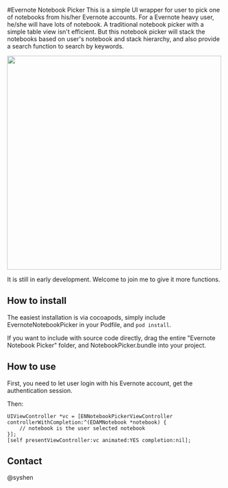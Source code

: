 #Evernote Notebook Picker
This is a simple UI wrapper for user to pick one of notebooks from his/her Evernote accounts. 
For a Evernote heavy user, he/she will have lots of notebook. A traditional notebook picker with a simple table view isn't efficient. But this notebook picker will stack the notebooks based on user's notebook and stack hierarchy, and also provide a search function to search by keywords. 

<img src="http://f.cl.ly/items/1D0r303c0J1w0i0A3u2U/Screen%20Shot%202014-01-06%20at%206.56.01%20PM.png" width="500"/>

It is still in early development. Welcome to join me to give it more functions. 

## How to install
The easiest installation is via cocoapods, simply include EvernoteNotebookPicker in your Podfile, and `pod install`.

If you want to include with source code directly, drag the entire "Evernote Notebook Picker" folder, and NotebookPicker.bundle into your project. 

## How to use

First, you need to let user login with his Evernote account, get the authentication session. 

Then:

    UIViewController *vc = [ENNotebookPickerViewController controllerWithCompletion:^(EDAMNotebook *notebook) {
        // notebook is the user selected notebook
    }];
    [self presentViewController:vc animated:YES completion:nil];


## Contact

@syshen
